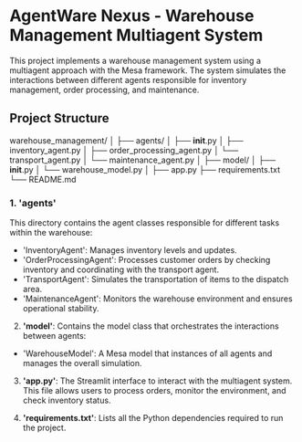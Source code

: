 # AgentWare Nexus - Warehouse Management Multiagent System

This project implements a warehouse management system using a multiagent approach with the Mesa framework. The system simulates the interactions between different agents responsible for inventory management, order processing, and maintenance.

## Project Structure

warehouse_management/
│
├── agents/
│   ├── __init__.py
│   ├── inventory_agent.py
│   ├── order_processing_agent.py
│   └── transport_agent.py
│   └── maintenance_agent.py
│
├── model/
│   ├── __init__.py
│   └── warehouse_model.py
│
├── app.py
├── requirements.txt
└── README.md

### 1. **'agents\'**
This directory contains the agent classes responsible for different tasks within the warehouse:
- 'InventoryAgent': Manages inventory levels and updates.
- 'OrderProcessingAgent': Processes customer orders by checking inventory and coordinating with the transport agent.
- 'TransportAgent': Simulates the transportation of items to the dispatch area.
- 'MaintenanceAgent': Monitors the warehouse environment and ensures operational stability.

2. **'model\'**: Contains the model class that orchestrates the interactions between agents:
- 'WarehouseModel': A Mesa model that instances of all agents and manages the overall simulation.

3. **'app.py'**: The Streamlit interface to interact with the multiagent system. This file allows users to process orders, monitor the environment, and check inventory status.

4. **'requirements.txt'**: Lists all the Python dependencies required to run the project.